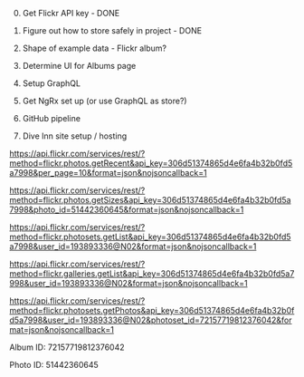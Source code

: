 0. Get Flickr API key - DONE
0. Figure out how to store safely in project - DONE
0. Shape of example data - Flickr album?
0. Determine UI for Albums page
0. Setup GraphQL
0. Get NgRx set up (or use GraphQL as store?)


0. GitHub pipeline
0. Dive Inn site setup / hosting




https://api.flickr.com/services/rest/?method=flickr.photos.getRecent&api_key=306d51374865d4e6fa4b32b0fd5a7998&per_page=10&format=json&nojsoncallback=1

https://api.flickr.com/services/rest/?method=flickr.photos.getSizes&api_key=306d51374865d4e6fa4b32b0fd5a7998&photo_id=51442360645&format=json&nojsoncallback=1

https://api.flickr.com/services/rest/?method=flickr.photosets.getList&api_key=306d51374865d4e6fa4b32b0fd5a7998&user_id=193893336@N02&format=json&nojsoncallback=1

https://api.flickr.com/services/rest/?method=flickr.galleries.getList&api_key=306d51374865d4e6fa4b32b0fd5a7998&user_id=193893336@N02&format=json&nojsoncallback=1

https://api.flickr.com/services/rest/?method=flickr.photosets.getPhotos&api_key=306d51374865d4e6fa4b32b0fd5a7998&user_id=193893336@N02&photoset_id=72157719812376042&format=json&nojsoncallback=1

Album ID: 72157719812376042

Photo ID: 51442360645